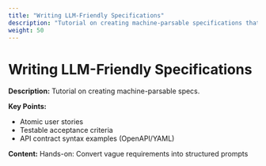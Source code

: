 ```yaml
---
title: "Writing LLM-Friendly Specifications"
description: "Tutorial on creating machine-parsable specifications that work well with language models."
weight: 50
---
```


# Writing LLM-Friendly Specifications

**Description:** Tutorial on creating machine-parsable specs.

**Key Points:**
  * Atomic user stories  
  * Testable acceptance criteria  
  * API contract syntax examples (OpenAPI/YAML)  

**Content:** Hands-on: Convert vague requirements into structured prompts
